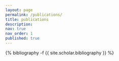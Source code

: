 ```yaml
---
layout: page
permalink: /publications/
title: publications
description: 
nav: true
nav_order: 1
published: true
---
```

<!-- _pages/publications.md -->
<div class="publications">

{% bibliography -f {{ site.scholar.bibliography }} %}

</div>
